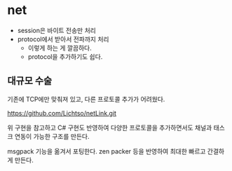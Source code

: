 # net 

- session은 바이트 전송만 처리 
- protocol에서 받아서 전파까지 처리 
  - 이렇게 하는 게 깔끔하다. 
  - protocol을 추가하기도 쉽다. 


## 대규모 수술

기존에 TCP에만 맞춰져 있고, 다른 프로토콜 추가가 어려웠다. 

https://github.com/Lichtso/netLink.git

위 구현을 참고하고 C# 구현도 반영하여 다양한 프로토콜을 추가하면서도 
채널과 태스크 연동이 가능한 구조를 만든다. 

msgpack 기능을 옮겨서 포팅한다. zen packer 등을 반영하여 최대한 빠르고 간결하게 만든다. 

